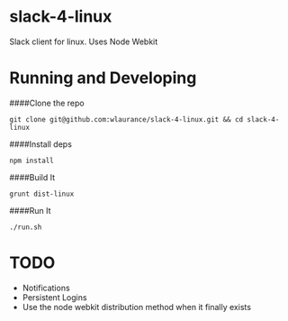slack-4-linux
=============

Slack client for linux. Uses Node Webkit

Running and Developing
======================

####Clone the repo

```
git clone git@github.com:wlaurance/slack-4-linux.git && cd slack-4-linux
```

####Install deps

```
npm install
```

####Build It

```
grunt dist-linux
```

####Run It

```
./run.sh
```
TODO
====

* Notifications
* Persistent Logins
* Use the node webkit distribution method when it finally exists



